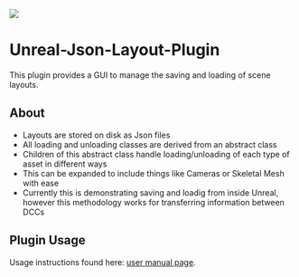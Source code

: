 ![](Images/jenga_b.gif)
# Unreal-Json-Layout-Plugin

This plugin provides a GUI to manage the saving and loading of scene layouts.

## About

- Layouts are stored on disk as Json files
- All loading and unloading classes are derived from an abstract class
- Children of this abstract class handle loading/unloading of each type of asset in different ways
- This can be expanded to include things like Cameras or Skeletal Mesh with ease
- Currently this is demonstrating saving and loadig from inside Unreal, however this methodology works for transferring information between DCCs

## Plugin Usage
Usage instructions found here: [user manual page](USAGE.md).
